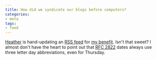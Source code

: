 ```yaml
---
title: How did we syndicate our blogs before computers?
categories:
- meta
tags:
- feed
---
```


[Heather][1] is hand-updating an [RSS feed][2] for [my benefit][3].  Isn't that sweet?  I almost don't have the heart to point out that [RFC
2822][4] dates always use three letter day abbreviations, even for Thursday.

   [1]: http://angelweaving.blogspot.com/
   [2]: http://angelweaving.blogspot.com/angelweaveRSS.xml
   [3]: http://angelweaving.blogspot.com/2003_07_20_angelweaving_archive.html#105901080800601578
   [4]: http://www.faqs.org/rfcs/rfc2822.html
